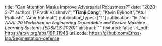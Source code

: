 title: "Can Attention Masks Improve Adversarial Robustness?"
date: "2020-2-7"
authors: ["Pratik Vaishnavi", "**Tianji Cong**", "Kevin Eykholt", "Atul Prakash", "Amir Rahmati"]
publication_types: ["1"]
publication: "In *The AAAI-20 Workshop on Engineering Dependable and Secure Machine Learning Systems (EDSMLS 2020)*"
abstract: ""
featured: false
url_pdf: https://arxiv.org/abs/1911.11946
url_code: https://github.com/Ethos-lab/Segmentation-defense